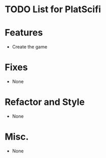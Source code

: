 # TODO List for PlatScifi

# Features

- Create the game

# Fixes

- None

# Refactor and Style

- None

# Misc.

- None

